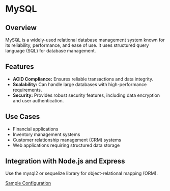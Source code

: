 # MySQL

## Overview

MySQL is a widely-used relational database management system known for its reliability, performance, and ease of use. It uses structured query language (SQL) for database management.

## Features

- **ACID Compliance:** Ensures reliable transactions and data integrity.
- **Scalability:** Can handle large databases with high-performance requirements.
- **Security:** Provides robust security features, including data encryption and user authentication.

## Use Cases

- Financial applications
- Inventory management systems
- Customer relationship management (CRM) systems
- Web applications requiring structured data storage

## Integration with Node.js and Express

Use the mysql2 or sequelize library for object-relational mapping (ORM).

[Sample Configuration](./app.js)